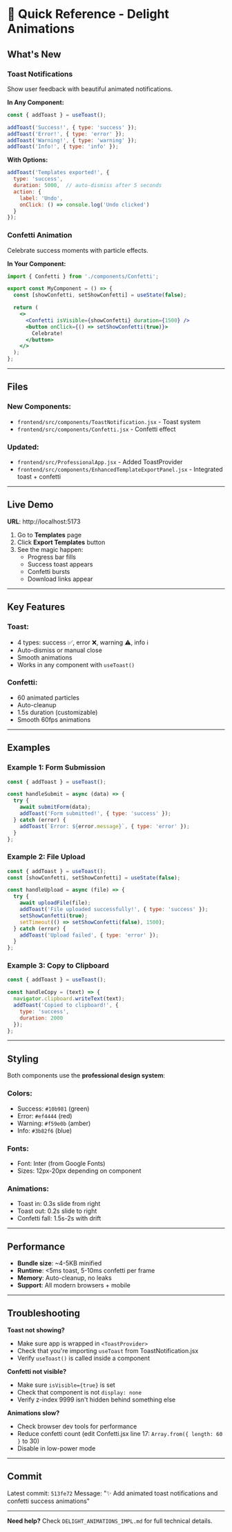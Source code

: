 # 🎉 Quick Reference - Delight Animations

## What's New

### Toast Notifications
Show user feedback with beautiful animated notifications.

**In Any Component:**
```jsx
const { addToast } = useToast();

addToast('Success!', { type: 'success' });
addToast('Error!', { type: 'error' });
addToast('Warning!', { type: 'warning' });
addToast('Info!', { type: 'info' });
```

**With Options:**
```jsx
addToast('Templates exported!', { 
  type: 'success',
  duration: 5000,  // auto-dismiss after 5 seconds
  action: {
    label: 'Undo',
    onClick: () => console.log('Undo clicked')
  }
});
```

### Confetti Animation
Celebrate success moments with particle effects.

**In Your Component:**
```jsx
import { Confetti } from './components/Confetti';

export const MyComponent = () => {
  const [showConfetti, setShowConfetti] = useState(false);

  return (
    <>
      <Confetti isVisible={showConfetti} duration={1500} />
      <button onClick={() => setShowConfetti(true)}>
        Celebrate!
      </button>
    </>
  );
};
```

---

## Files

### New Components:
- `frontend/src/components/ToastNotification.jsx` - Toast system
- `frontend/src/components/Confetti.jsx` - Confetti effect

### Updated:
- `frontend/src/ProfessionalApp.jsx` - Added ToastProvider
- `frontend/src/components/EnhancedTemplateExportPanel.jsx` - Integrated toast + confetti

---

## Live Demo

**URL**: http://localhost:5173

1. Go to **Templates** page
2. Click **Export Templates** button
3. See the magic happen:
   - Progress bar fills
   - Success toast appears
   - Confetti bursts
   - Download links appear

---

## Key Features

### Toast:
- 4 types: success ✅, error ❌, warning ⚠️, info ℹ️
- Auto-dismiss or manual close
- Smooth animations
- Works in any component with `useToast()`

### Confetti:
- 60 animated particles
- Auto-cleanup
- 1.5s duration (customizable)
- Smooth 60fps animations

---

## Examples

### Example 1: Form Submission
```jsx
const { addToast } = useToast();

const handleSubmit = async (data) => {
  try {
    await submitForm(data);
    addToast('Form submitted!', { type: 'success' });
  } catch (error) {
    addToast(`Error: ${error.message}`, { type: 'error' });
  }
};
```

### Example 2: File Upload
```jsx
const { addToast } = useToast();
const [showConfetti, setShowConfetti] = useState(false);

const handleUpload = async (file) => {
  try {
    await uploadFile(file);
    addToast('File uploaded successfully!', { type: 'success' });
    setShowConfetti(true);
    setTimeout(() => setShowConfetti(false), 1500);
  } catch (error) {
    addToast('Upload failed', { type: 'error' });
  }
};
```

### Example 3: Copy to Clipboard
```jsx
const { addToast } = useToast();

const handleCopy = (text) => {
  navigator.clipboard.writeText(text);
  addToast('Copied to clipboard!', { 
    type: 'success',
    duration: 2000 
  });
};
```

---

## Styling

Both components use the **professional design system**:

### Colors:
- Success: `#10b981` (green)
- Error: `#ef4444` (red)
- Warning: `#f59e0b` (amber)
- Info: `#3b82f6` (blue)

### Fonts:
- Font: Inter (from Google Fonts)
- Sizes: 12px-20px depending on component

### Animations:
- Toast in: 0.3s slide from right
- Toast out: 0.2s slide to right
- Confetti fall: 1.5s-2s with drift

---

## Performance

- **Bundle size**: ~4-5KB minified
- **Runtime**: <5ms toast, 5-10ms confetti per frame
- **Memory**: Auto-cleanup, no leaks
- **Support**: All modern browsers + mobile

---

## Troubleshooting

**Toast not showing?**
- Make sure app is wrapped in `<ToastProvider>`
- Check that you're importing `useToast` from ToastNotification.jsx
- Verify `useToast()` is called inside a component

**Confetti not visible?**
- Make sure `isVisible={true}` is set
- Check that component is not `display: none`
- Verify z-index 9999 isn't hidden behind something else

**Animations slow?**
- Check browser dev tools for performance
- Reduce confetti count (edit Confetti.jsx line 17: `Array.from({ length: 60 }` to 30)
- Disable in low-power mode

---

## Commit

Latest commit: `513fe72`
Message: "✨ Add animated toast notifications and confetti success animations"

---

**Need help?** Check `DELIGHT_ANIMATIONS_IMPL.md` for full technical details.
